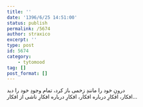 ```yaml
---
title: ''
date: '1396/6/25 14:51:00'
status: publish
permalink: /5674
author: straxico
excerpt: ''
type: post
id: 5674
category:
    - tytomood
tag: []
post_format: []
---
```

درونِ خود را مانندِ زخمی باز کرد، تمام وجودِ خود را دید  
افکار، افکارِ درباره افکار، افکارِ درباره افکارِ ناشی از افکار…